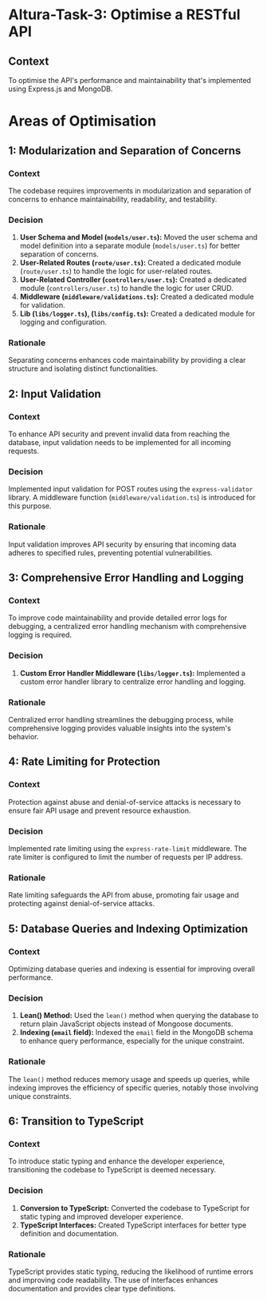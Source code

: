 # Altura-Task-3: Optimise a RESTful API

## Context

To optimise the API's performance and maintainability that's implemented using Express.js and MongoDB.

# Areas of Optimisation

## 1: Modularization and Separation of Concerns

### Context

The codebase requires improvements in modularization and separation of concerns to enhance maintainability, readability, and testability.

### Decision

1. **User Schema and Model (`models/user.ts`):** Moved the user schema and model definition into a separate module (`models/user.ts`) for better separation of concerns.
2. **User-Related Routes (`route/user.ts`):** Created a dedicated module (`route/user.ts`) to handle the logic for user-related routes.
3. **User-Related Controller (`controllers/user.ts`):** Created a dedicated module (`controllers/user.ts`) to handle the logic for user CRUD.
4. **Middleware (`middleware/validations.ts`):** Created a dedicated module for validation.
5. **Lib (`libs/logger.ts`), (`libs/config.ts`):** Created a dedicated module for logging and configuration.

### Rationale

Separating concerns enhances code maintainability by providing a clear structure and isolating distinct functionalities.

## 2: Input Validation

### Context

To enhance API security and prevent invalid data from reaching the database, input validation needs to be implemented for all incoming requests.

### Decision

Implemented input validation for POST routes using the `express-validator` library. A middleware function (`middleware/validation.ts`) is introduced for this purpose.

### Rationale

Input validation improves API security by ensuring that incoming data adheres to specified rules, preventing potential vulnerabilities.

## 3: Comprehensive Error Handling and Logging

### Context

To improve code maintainability and provide detailed error logs for debugging, a centralized error handling mechanism with comprehensive logging is required.

### Decision

1. **Custom Error Handler Middleware (`libs/logger.ts`):** Implemented a custom error handler library to centralize error handling and logging.

### Rationale

Centralized error handling streamlines the debugging process, while comprehensive logging provides valuable insights into the system's behavior.

## 4: Rate Limiting for Protection

### Context

Protection against abuse and denial-of-service attacks is necessary to ensure fair API usage and prevent resource exhaustion.

### Decision

Implemented rate limiting using the `express-rate-limit` middleware. The rate limiter is configured to limit the number of requests per IP address.

### Rationale

Rate limiting safeguards the API from abuse, promoting fair usage and protecting against denial-of-service attacks.

## 5: Database Queries and Indexing Optimization

### Context

Optimizing database queries and indexing is essential for improving overall performance.

### Decision

1. **Lean() Method:** Used the `lean()` method when querying the database to return plain JavaScript objects instead of Mongoose documents.
2. **Indexing (`email` field):** Indexed the `email` field in the MongoDB schema to enhance query performance, especially for the unique constraint.

### Rationale

The `lean()` method reduces memory usage and speeds up queries, while indexing improves the efficiency of specific queries, notably those involving unique constraints.

## 6: Transition to TypeScript

### Context

To introduce static typing and enhance the developer experience, transitioning the codebase to TypeScript is deemed necessary.

### Decision

1. **Conversion to TypeScript:** Converted the codebase to TypeScript for static typing and improved developer experience.
2. **TypeScript Interfaces:** Created TypeScript interfaces for better type definition and documentation.

### Rationale

TypeScript provides static typing, reducing the likelihood of runtime errors and improving code readability. The use of interfaces enhances documentation and provides clear type definitions.

